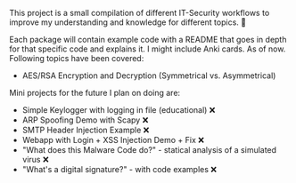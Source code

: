 This project is a small compilation of different IT-Security workflows to improve my understanding and knowledge for different topics. 🥳

Each package will contain example code with a README that goes in depth for that specific code and explains it. I might include Anki cards.
As of now. Following topics have been covered:
- AES/RSA Encryption and Decryption (Symmetrical vs. Asymmetrical)





Mini projects for the future I plan on doing are:
- Simple Keylogger with logging in file (educational) ❌
- ARP Spoofing Demo with Scapy ❌
- SMTP Header Injection Example ❌
- Webapp with Login + XSS Injection Demo + Fix ❌
- "What does this Malware Code do?" - statical analysis of a simulated virus ❌
- "What's a digital signature?" - with code examples ❌
